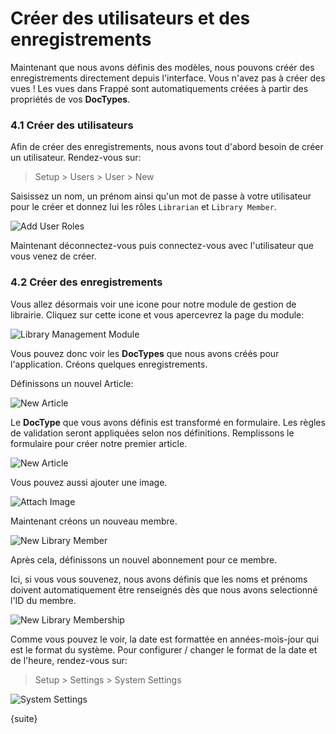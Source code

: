 <!-- add-breadcrumbs -->
# Créer des utilisateurs et des enregistrements

Maintenant que nous avons définis des modèles, nous pouvons créér des enregistrements directement depuis l'interface. Vous
n'avez pas à créer des vues ! Les vues dans Frappé sont automatiquements créées à partir des propriétés de vos **DocTypes**.

### 4.1 Créer des utilisateurs

Afin de créer des enregistrements, nous avons tout d'abord besoin de créer un utilisateur. Rendez-vous sur:

> Setup > Users > User > New

Saisissez un nom, un prénom ainsi qu'un mot de passe à votre utilisateur pour le créer et donnez lui les rôles  `Librarian`
 et `Library Member`.

<img class="screenshot" alt="Add User Roles" src="/docs/assets/img/add_user_roles.png">

Maintenant déconnectez-vous puis connectez-vous avec l'utilisateur que vous venez de créer.

### 4.2 Créer des enregistrements

Vous allez désormais voir une icone pour notre module de gestion de librairie. Cliquez sur cette icone et vous apercevrez
la page du module:

<img class="screenshot" alt="Library Management Module" src="/docs/assets/img/lib_management_module.png">

Vous pouvez donc voir les **DocTypes** que nous avons créés pour l'application. Créons quelques enregistrements.

Définissons un nouvel Article:

<img class="screenshot" alt="New Article" src="/docs/assets/img/new_article_blank.png">

Le **DocType** que vous avons définis est transformé en formulaire. Les règles de validation seront appliquées selon nos
définitions. Remplissons le formulaire pour créer notre premier article.

<img class="screenshot" alt="New Article" src="/docs/assets/img/new_article.png">

Vous pouvez aussi ajouter une image.

<img class="screenshot" alt="Attach Image" src="/docs/assets/img/attach_image.gif">

Maintenant créons un nouveau membre.

<img class="screenshot" alt="New Library Member" src="/docs/assets/img/new_member.png">

Après cela, définissons un nouvel abonnement pour ce membre.

Ici, si vous vous souvenez, nous avons définis que les noms et prénoms doivent automatiquement être renseignés dès que nous
avons selectionné l'ID du membre.

<img class="screenshot" alt="New Library Membership" src="/docs/assets/img/new_lib_membership.png">

Comme vous pouvez le voir, la date est formattée en années-mois-jour qui est le format du système. Pour configurer / changer 
le format de la date et de l'heure, rendez-vous sur:

> Setup > Settings > System Settings

<img class="screenshot" alt="System Settings" src="/docs/assets/img/system_settings.png">

{suite}
